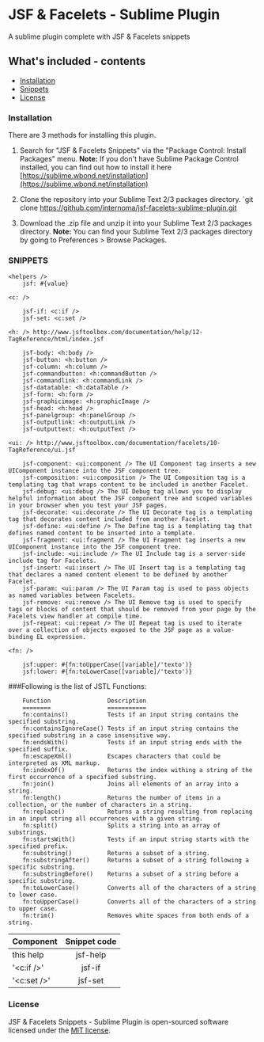 JSF & Facelets - Sublime Plugin
==================

A sublime plugin complete with JSF & Facelets snippets

## What's included - contents
- [Installation](#installation)
- [Snippets](#snippets)
- [License](#license)

### Installation

There are 3 methods for installing this plugin.

1. Search for "JSF & Facelets Snippets" via the "Package Control: Install Packages" menu.
**Note:** If you don't have Sublime Package Control installed, you can find out how to install it here [https://sublime.wbond.net/installation](https://sublime.wbond.net/installation)

2. Clone the repository into your Sublime Text 2/3 packages directory.
`git clone https://github.com/internoma/jsf-facelets-sublime-plugin.git

3. Download the .zip file and unzip it into your Sublime Text 2/3 packages directory.
**Note:** You can find your Sublime Text 2/3 packages directory by going to Preferences > Browse Packages.

### SNIPPETS

    <helpers />
        jsf: #{value}
    
    <c: />

        jsf-if: <c:if />
        jsf-set: <c:set />

    <h: /> http://www.jsftoolbox.com/documentation/help/12-TagReference/html/index.jsf

        jsf-body: <h:body />
        jsf-button: <h:button />
        jsf-column: <h:column />
        jsf-commandbutton: <h:commandButton />
        jsf-commandlink: <h:commandLink />
        jsf-datatable: <h:dataTable />
        jsf-form: <h:form />
        jsf-graphicimage: <h:graphicImage />
        jsf-head: <h:head />
        jsf-panelgroup: <h:panelGroup />
        jsf-outputlink: <h:outputLink />
        jsf-outputtext: <h:outputText />

    <ui: /> http://www.jsftoolbox.com/documentation/facelets/10-TagReference/ui.jsf

        jsf-component: <ui:component /> The UI Component tag inserts a new UIComponent instance into the JSF component tree.
        jsf-composition: <ui:composition /> The UI Composition tag is a templating tag that wraps content to be included in another Facelet.
        jsf-debug: <ui:debug /> The UI Debug tag allows you to display helpful information about the JSF component tree and scoped variables in your browser when you test your JSF pages.
        jsf-decorate: <ui:decorate /> The UI Decorate tag is a templating tag that decorates content included from another Facelet.
        jsf-define: <ui:define /> The Define tag is a templating tag that defines named content to be inserted into a template.
        jsf-fragment: <ui:fragment /> The UI Fragment tag inserts a new UIComponent instance into the JSF component tree.
        jsf-include: <ui:include /> The UI Include tag is a server-side include tag for Facelets.
        jsf-insert: <ui:insert /> The UI Insert tag is a templating tag that declares a named content element to be defined by another Facelet.
        jsf-param: <ui:param /> The UI Param tag is used to pass objects as named variables between Facelets. 
        jsf-remove: <ui:remove /> The UI Remove tag is used to specify tags or blocks of content that should be removed from your page by the Facelets view handler at compile time.
        jsf-repeat: <ui:repeat /> The UI Repeat tag is used to iterate over a collection of objects exposed to the JSF page as a value-binding EL expression.

    <fn: />

        jsf:upper: #{fn:toUpperCase([variable]/'texto')}
        jsf:lower: #{fn:toLowerCase([variable]/'texto')}
        



###Following is the list of JSTL Functions:

        Function                Description
        ========                ===========
        fn:contains()           Tests if an input string contains the specified substring.
        fn:containsIgnoreCase() Tests if an input string contains the specified substring in a case insensitive way.
        fn:endsWith()           Tests if an input string ends with the specified suffix.
        fn:escapeXml()          Escapes characters that could be interpreted as XML markup.
        fn:indexOf()            Returns the index withing a string of the first occurrence of a specified substring.
        fn:join()               Joins all elements of an array into a string.
        fn:length()             Returns the number of items in a collection, or the number of characters in a string.
        fn:replace()            Returns a string resulting from replacing in an input string all occurrences with a given string.
        fn:split()              Splits a string into an array of substrings.
        fn:startsWith()         Tests if an input string starts with the specified prefix.
        fn:substring()          Returns a subset of a string.
        fn:substringAfter()     Returns a subset of a string following a specific substring.
        fn:substringBefore()    Returns a subset of a string before a specific substring.
        fn:toLowerCase()        Converts all of the characters of a string to lower case.
        fn:toUpperCase()        Converts all of the characters of a string to upper case.
        fn:trim()               Removes white spaces from both ends of a string.



| Component                      | Snippet code                   |
|------------------------------- | :-----------------------------:|
| this help                      | jsf-help                       |
| '<c:if />'                     | jsf-if                         |
| '<c:set />'                    | jsf-set                        |


### License

JSF & Facelets Snippets - Sublime Plugin is open-sourced software licensed under the [MIT license](http://opensource.org/licenses/MIT).

